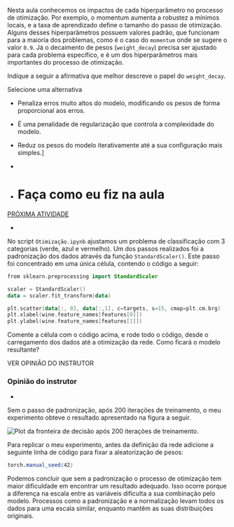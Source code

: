 Nesta aula conhecemos os impactos de cada hiperparâmetro no processo de otimização. Por exemplo, o momentum aumenta a robustez a mínimos locais, e a taxa de aprendizado define o tamanho do passo de otimização. Alguns desses hiperparâmetros possuem valores padrão, que funcionam para a maioria dos problemas, como é o caso do `momentum` onde se sugere o valor `0.9`. Já o decaimento de pesos (`weight_decay`) precisa ser ajustado para cada problema específico, e é um dos hiperparâmetros mais importantes do processo de otimização.

Indique a seguir a afirmativa que melhor descreve o papel do `weight_decay`.

Selecione uma alternativa

-   Penaliza erros muito altos do modelo, modificando os pesos de forma proporcional aos erros.
    
-   É uma penalidade de regularização que controla a complexidade do modelo.
    
-   Reduz os pesos do modelo iterativamente até a sua configuração mais simples.]
- 
- # Faça como eu fiz na aula

[PRÓXIMA ATIVIDADE](https://cursos.alura.com.br/course/treinando-rede-neural-pytorch/task/69199/next)

-   [](https://cursos.alura.com.br/suggestions/new/treinando-rede-neural-pytorch/69199/question)

No script `Otimização.ipynb` ajustamos um problema de classificação com 3 categorias (verde, azul e vermelho). Um dos passos realizados foi a padronização dos dados através da função `StandardScaler()`. Este passo foi concentrado em uma única célula, contendo o código a seguir:

```kotlin
from sklearn.preprocessing import StandardScaler

scaler = StandardScaler()
data = scaler.fit_transform(data)

plt.scatter(data[:, 0], data[:,1], c=targets, s=15, cmap=plt.cm.brg)
plt.xlabel(wine.feature_names[features[0]])
plt.ylabel(wine.feature_names[features[1]])
```

Comente a célula com o código acima, e rode todo o código, desde o carregamento dos dados até a otimização da rede. Como ficará o modelo resultante?

VER OPINIÃO DO INSTRUTOR

### Opinião do instrutor

-   [](https://cursos.alura.com.br/suggestions/new/treinando-rede-neural-pytorch/69199/opinion)

Sem o passo de padronização, após 200 iterações de treinamento, o meu experimento obteve o resultado apresentado na figura a seguir.

![Plot da fronteira de decisão após 200 iterações de treinamento.](https://caelum-online-public.s3.amazonaws.com/1563-treinando-pytorch/ex03.png)

Para replicar o meu experimento, antes da definição da rede adicione a seguinte linha de código para fixar a aleatorização de pesos:

```scss
torch.manual_seed(42)
```

Podemos concluir que sem a padronização o processo de otimização tem maior dificuldade em encontrar um resultado adequado. Isso ocorre porque a diferença na escala entre as variáveis dificulta a sua combinação pelo modelo. Processos como a padronização e a normalização levam todos os dados para uma escala similar, enquanto mantêm as suas distribuições originais.